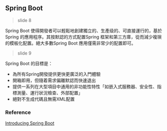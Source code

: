 ## Spring Boot

> slide 8

Spring Boot 使得開發者可以輕鬆地創建獨立的、生產级的、可直接運行的，基於Spring 的應用程序。其按默認的方式配置Spring 框架和第三方庫，從而減少複瑣的模板化配置。絕大多數Spring Boot 應用僅需非常少的配置即可。

> slide 9

Spring Boot 的目標是：

* 為所有Spring開發提供更快更廣泛的入門體驗
* 開箱即用，但隨着需求偏離默認而快速退出
* 提供一系列在大型項目中通用的非功能性特性「如嵌入式服務器、安全性、指標測量、運行狀況檢查、外部配置」
* 絕對不生成代碼且無需XML配置


### Reference
[Introducing Spring Boot](https://docs.spring.io/spring-boot/docs/current/reference/html/getting-started-introducing-spring-boot.html)
